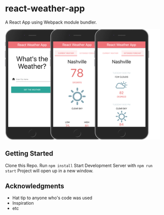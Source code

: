 # react-weather-app
A React App using Webpack module bundler.

![alt tag](https://github.com/ToddWebDev/react-weather-app/blob/master/app/images/WeatherApp.gif?raw=true "Screenshots")

## Getting Started

Clone this Repo.
Run `npm install`
Start Development Server with `npm run start`
Project will open up in a new window.

## Acknowledgments

* Hat tip to anyone who's code was used
* Inspiration
* etc
